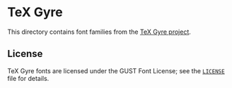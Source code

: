 # TeX Gyre

This directory contains font families from the [TeX Gyre project][homepage].

## License

TeX Gyre fonts are licensed under the GUST Font License; see the
[`LICENSE`](LICENSE) file for details.

[homepage]: http://www.gust.org.pl/projects/e-foundry/tex-gyre/